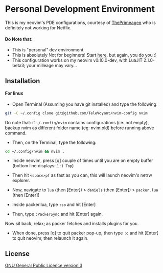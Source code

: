 # Personal Development Environment

This is my neovim's PDE configurations, courtesy of [ThePrimeagen](https://www.youtube.com/@ThePrimeagen) who is definitely not working for Netflix.

#### Do Note that:

- This is "personal" dev environment.
- This is absolutely Not for beginners! Start [here](https://www.youtube.com/watch?v=w7i4amO_zaE&t=2s), but again, you do you :)
- This configuration works on my neovim v0.10.0-dev, with LuaJIT 2.1.0-beta3; your milleage may vary...

## Installation

#### For linux

- Open Terminal (Assuming you have git installed) and type the following:

```bash
git -C ~/.config clone git@github.com/TeleVoyant/nvim-config nvim
```

Do note that: if `~/.config/nvim` contains configurations (i.e. not empty), backup nvim as different folder name (eg: nvim.old) before running above command.

- Then, on the Terminal, type the following:

```bash
cd ~/.config/nvim && nvim .
```

- Inside neovim, press [q] couple of times until you are on empty buffer (bottom line displays: `1:1 Top`)

- Then hit `<space>pf` as fast as you can, this will launch neovim's netrw explorer.

- Now, navigate to `lua` (then [Enter]) > `daniels` (then [Enter]) > `packer.lua` (then [Enter])

- Inside packer.lua, type `:so` and hit [Enter]

- Then, type `:PackerSync` and hit [Enter] again.

Now sit back, relax; as packer fetches and installs plugins for you.

- When done, press [q] to quit packer pop-up, then type `:q` and hit [Enter] to quit neovim; then relaunch it again.

## License

[GNU General Public Licence version 3](https://choosealicense.com/licenses/gpl-3.0/)

